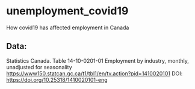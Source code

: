 # unemployment_covid19
How covid19 has affected employment in Canada

Data:
------

Statistics Canada. Table 14-10-0201-01 Employment by industry, monthly, unadjusted for seasonality
https://www150.statcan.gc.ca/t1/tbl1/en/tv.action?pid=1410020101
DOI: https://doi.org/10.25318/1410020101-eng
